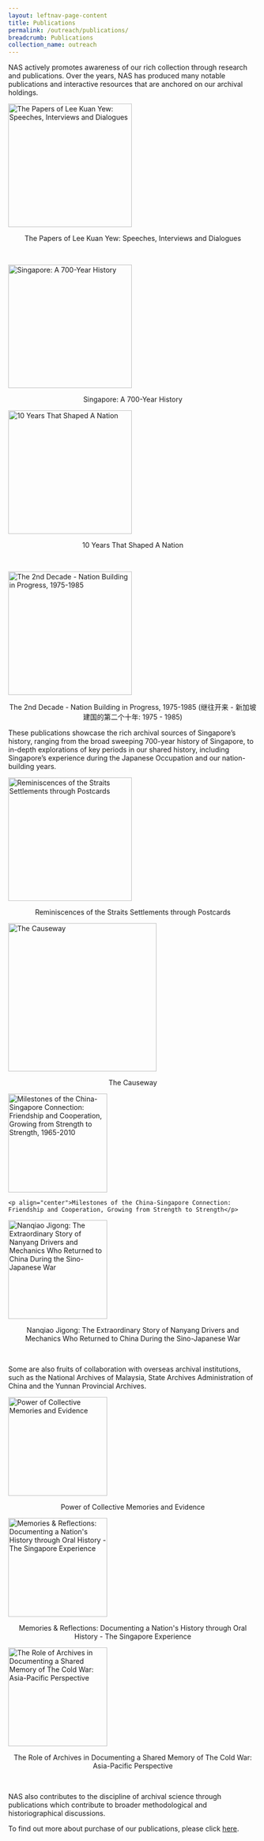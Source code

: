 ```yaml
---
layout: leftnav-page-content
title: Publications
permalink: /outreach/publications/
breadcrumb: Publications
collection_name: outreach
---
```


NAS actively promotes awareness of our rich collection through research and publications. Over the years, NAS has produced many notable publications and interactive resources that are anchored on our archival holdings.

 <img src="/images/publications/leekuanyewspeeches.jpg" alt="The Papers of Lee Kuan Yew: Speeches, Interviews and Dialogues" style="width:250px;"/>

 <p align="center">The Papers of Lee Kuan Yew: Speeches, Interviews and Dialogues </p>    

​                       

 <img src="/images/publications/700yearhistory.jpg" alt="Singapore: A 700-Year History" style="width:250px;"/> 

<p align="center">Singapore: A 700-Year History</p>

   

<img src="/images/publications/10years.jpg" alt="10 Years That Shaped A Nation" style="width:250px;"/>      

<p align="center">10 Years That Shaped A Nation</p>                                       

​               

<img src="/images/publications/2nddecade.jpg" alt="The 2nd Decade - Nation Building in Progress, 1975-1985" style="width:250px;"/> 

<p align="center">The 2nd Decade - Nation Building in Progress, 1975-1985 (继往开来 - 新加坡建国的第二个十年: 1975 - 1985)</p>   

 

These publications showcase the rich archival sources of Singapore’s history, ranging from the broad sweeping 700-year history of Singapore, to in-depth explorations of key periods in our shared history, including Singapore’s experience during the Japanese Occupation and our nation-building years. 

<img src="/images/publications/straitssettlements.jpg" alt="Reminiscences of the Straits Settlements through Postcards" style="width:250px;"/>

<p align="center">Reminiscences of the Straits Settlements through Postcards</p>



<img src="/images/publications/causeway.jpg" alt="The Causeway" style="width:300px;"/>

<p align="center">The Causeway</p>

  

<img src="/images/publications/chinasgconnection.png" alt="Milestones of the China-Singapore Connection: Friendship and Cooperation, Growing from Strength to Strength, 1965-2010" style="width:200px;"/>                                      

    <p align="center">Milestones of the China-Singapore Connection: Friendship and Cooperation, Growing from Strength to Strength</p> 

 

<img src="/images/publications/nanqiao.png" alt="Nanqiao Jigong: The Extraordinary Story of Nanyang Drivers and Mechanics Who Returned to China During the Sino-Japanese War" style="width:200px;"/>         

<p align="center">Nanqiao Jigong: The Extraordinary Story of Nanyang Drivers and Mechanics Who Returned to China During the Sino-Japanese War</p>

​                     

Some are also fruits of collaboration with overseas archival institutions, such as the National Archives of Malaysia, State Archives Administration of China and the Yunnan Provincial Archives.

 <img src="/images/publications/collectivememories.jpg" alt="Power of Collective Memories and Evidence" style="width:200px;"/>

<p align="center">Power of Collective Memories and Evidence</p>            

<img src="/images/publications/memoriesandreflections.jpg" alt="Memories & Reflections: Documenting a Nation's History through Oral History - The Singapore Experience" style="width:200px;"/>

<p align="center">Memories & Reflections: Documenting a Nation's History through Oral History - The Singapore Experience</p>

 <img src="/images/publications/coldwar.jpg" alt="The Role of Archives in Documenting a Shared Memory of The Cold War: Asia-Pacific Perspective" style="width:200px;"/>             

<p align="center">The Role of Archives in Documenting a Shared Memory of The Cold War: Asia-Pacific Perspective</p>

​                            

NAS also contributes to the discipline of archival science through publications which contribute to broader methodological and historiographical discussions.



To find out more about purchase of our publications, please click [here](http://www.nas.gov.sg/archivesonline/publications). 